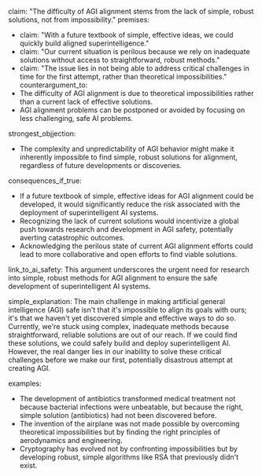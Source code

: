 claim: "The difficulty of AGI alignment stems from the lack of simple, robust solutions, not from impossibility."
premises:
  - claim: "With a future textbook of simple, effective ideas, we could quickly build aligned superintelligence."
  - claim: "Our current situation is perilous because we rely on inadequate solutions without access to straightforward, robust methods."
  - claim: "The issue lies in not being able to address critical challenges in time for the first attempt, rather than theoretical impossibilities."
counterargument_to:
  - The difficulty of AGI alignment is due to theoretical impossibilities rather than a current lack of effective solutions.
  - AGI alignment problems can be postponed or avoided by focusing on less challenging, safe AI problems.

strongest_objjection:
  - The complexity and unpredictability of AGI behavior might make it inherently impossible to find simple, robust solutions for alignment, regardless of future developments or discoveries.

consequences_if_true:
  - If a future textbook of simple, effective ideas for AGI alignment could be developed, it would significantly reduce the risk associated with the deployment of superintelligent AI systems.
  - Recognizing the lack of current solutions would incentivize a global push towards research and development in AGI safety, potentially averting catastrophic outcomes.
  - Acknowledging the perilous state of current AGI alignment efforts could lead to more collaborative and open efforts to find viable solutions.

link_to_ai_safety: This argument underscores the urgent need for research into simple, robust methods for AGI alignment to ensure the safe development of superintelligent AI systems.

simple_explanation: The main challenge in making artificial general intelligence (AGI) safe isn't that it's impossible to align its goals with ours; it's that we haven't yet discovered simple and effective ways to do so. Currently, we're stuck using complex, inadequate methods because straightforward, reliable solutions are out of our reach. If we could find these solutions, we could safely build and deploy superintelligent AI. However, the real danger lies in our inability to solve these critical challenges before we make our first, potentially disastrous attempt at creating AGI.

examples:
  - The development of antibiotics transformed medical treatment not because bacterial infections were unbeatable, but because the right, simple solution (antibiotics) had not been discovered before.
  - The invention of the airplane was not made possible by overcoming theoretical impossibilities but by finding the right principles of aerodynamics and engineering.
  - Cryptography has evolved not by confronting impossibilities but by developing robust, simple algorithms like RSA that previously didn't exist.